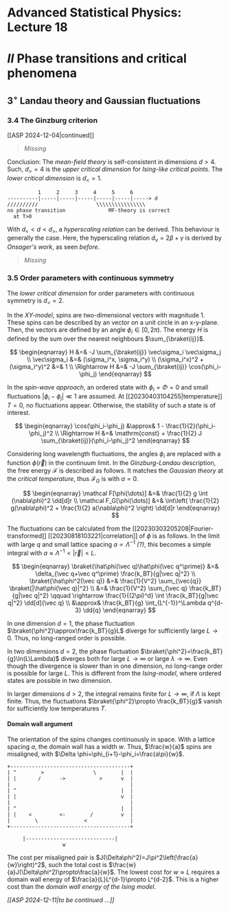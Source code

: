 # Advanced Statistical Physics: Lecture 18
# $II$ Phase transitions and critical phenomena
## $3^\circ$ Landau theory and Gaussian fluctuations
### 3.4 The Ginzburg criterion
[[ASP 2024-12-04|continued]]

> *Missing*

Conclusion: The *mean-field theory* is self-consistent in dimensions $d>4$. Such, $d_>=4$ is the *upper critical dimension* for *Ising-like* *critical points*. The *lower critical dimension* is $d_<=1$.

```ditaa
          1     2     3     4     5     6
----------|-----|-----|-----|-----|-----|-----> d
//////////                   \\\\\\\\\\\\\\\\
no phase transition              MF-theory is correct
  at T>0
```

With $d_<<d<d_>$, a *hyperscaling relation* can be derived. This behaviour is generally the case. Here, the hyperscaling relation $d_v=2\beta+\gamma$ is derived by *Onsager's work*, as seen *before*.

> *Missing*

### 3.5 Order parameters with continuous symmetry
The *lower critical dimension* for order parameters with continuous symmetry is $d_<=2$.

In the *XY-model*, spins are two-dimensional vectors with magnitude $1$. These spins can be described by an vector on a unit circle in an x-y-plane. Then, the vectors are defined by an angle $\phi_i\in[0,2\pi)$. The energy $H$ is defined by the sum over the nearest neighbours $\sum_{\braket{ij}}$.

$$
\begin{eqnarray}
    H &=& -J \sum_{\braket{ij}}
        \vec\sigma_i \vec\sigma_j \\
    \vec\sigma_i &=& (\sigma_i^x, \sigma_i^y) \\
    (\sigma_i^x)^2 + (\sigma_i^y)^2 &=& 1 \\
    \Rightarrow
        H &=& -J \sum_{\braket{ij}}
            \cos(\phi_i-\phi_j)
\end{eqnarray}
$$

In the *spin-wave approach*, an ordered state with $\phi_i=\Phi=0$ and small fluctuations $|\phi_i-\phi_j|\ll 1$ are assumed. At [[20230403104255|temperature]] $T=0$, no fluctuations appear. Otherwise, the stability of such a state is of interest.

$$
\begin{eqnarray}
    \cos(\phi_i-\phi_j) &\approx& 1 - \frac{1}{2}(\phi_i-\phi_j)^2 \\
    \Rightarrow H &=&
        \mathrm{const}
        + \frac{1}{2} J \sum_{\braket{ij}}(\phi_i-\phi_j)^2
\end{eqnarray}
$$

Considering long wavelength fluctuations, the angles $\phi_i$ are replaced with a function $\phi(\vec r)$ in the continuum limit. In the *Ginzburg-Landau* description, the free energy $\mathcal F$ is described as follows. It matches the *Gaussian theory* at the *critical temperature*, thus $\mathcal F_G$ is with $a=0$.

$$
\begin{eqnarray}
    \mathcal F[\phi(\dots)] &=& \frac{1}{2} g \int (\nabla\phi)^2 \dd[d]r \\
    \mathcal F_G[\phi(\dots)] &=&
             \int\left(
                \frac{1}{2} g(\nabla\phi)^2
                + \frac{1}{2} a(\nabla\phi)^2
            \right)
            \dd[d]r
\end{eqnarray}
$$

The fluctuations can be calculated from the [[20230303205208|Fourier-transformed]] [[20230818103221|correlation]] of $\phi$ is as follows. In the limit with large $q$ and small lattice spacing $a\propto\Lambda^{-1}$ *(?)*, this becomes a simple integral with $a\approx\Lambda^{-1}<|\vec r|<L$.

$$
\begin{eqnarray}
    \braket{\hat\phi(\vec q)\hat\phi(\vec q^\prime)}
        &=& \delta_{\vec q+\vec q^\prime} \frac{k_BT}{g|\vec q|^2} \\
    \braket{\hat\phi^2(\vec q)}
        &=& \frac{1}{V^2} \sum_{\vec{q}} \braket{|\hat\phi(\vec q)|^2} \\
        &=& \frac{1}{V^2} \sum_{\vec q} \frac{k_BT}{g|\vec q|^2}
            \qquad \rightarrow \frac{1}{(2\pi)^d}
            \int \frac{k_BT}{g|\vec q|^2} \dd[d]{\vec q} \\
        &\approx& \frac{k_BT}{g} \int_{L^{-1}}^\Lambda q^{d-3} \dd{q}
\end{eqnarray}
$$

In one dimension $d=1$, the phase fluctuation $\braket{\phi^2}\approx\frac{k_BT}{g}L$ diverge for sufficiently large $L\rightarrow 0$. Thus, no long-ranged order is possible.

In two dimensions $d=2$, the phase fluctuation $\braket{\phi^2}=\frac{k_BT}{g}\ln(L\Lambda)$ diverges both for large $L\rightarrow\infty$ or large $\lambda\rightarrow\infty$. Even though the divergence is slower than in one dimension, no long-range order is possible for large $L$. This is different from the *Ising-model*, where ordered states are possible in two dimension.

In larger dimensions $d>2$, the integral remains finite for $L\rightarrow\infty$, if $\Lambda$ is kept finite. Thus, the fluctuations $\braket{\phi^2}\propto \frac{k_BT}{g}$ vanish for sufficiently low temperatures $T$.

#### Domain wall argument
The orientation of the spins changes continuously in space. With a lattice spacing $a$, the domain wall has a width $w$. Thus, $\frac{w}{a}$ spins are misaligned, with $\Delta \phi=\phi_{i+1}-\phi_i=\frac{a\pi}{w}$.

```ditaa
+---------------------------------------+
| ^        >                \        |  |
| |       /      ->           >      v  |
|                                       |
| ^                                  |  |
| |                                  v  |
|                                       |
| ^                                  |  |
| |    <         <-        /         v  |
|        \               <              |
+---------------------------------------+

     |-----------------------------|
                  w
```

The cost per misaligned pair is $J(\Delta\phi^2)=J\pi^2\left(\frac{a}{w}\right)^2$, such the total cost is $\frac{w}{a}J(\Delta\phi^2)\propto\frac{a}{w}$. The lowest cost for $w\approx L$ requires a domain wall energy of $\frac{a}{L}L^{d-1}\propto L^{d-2}$. This is a higher cost than the *domain wall energy of the Ising model*.

*[[ASP 2024-12-11|to be continued ...]]*